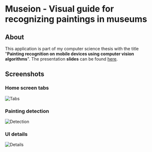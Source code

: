 # Museion - Visual guide for recognizing paintings in museums

## About

This application is part of my computer science thesis with the title "**Painting recognition on mobile devices using computer vision algorithms**". The presentation **slides** can be found [here](https://github.com/nesarares/open-museum-guide/blob/master/docs/presentation.pdf).

## Screenshots

### Home screen tabs
![Tabs](https://i.imgur.com/sxrw38k.png)

### Painting detection
![Detection](https://i.imgur.com/lsfbYX4.png)

### UI details
![Details](https://i.imgur.com/wBYtvaY.png)